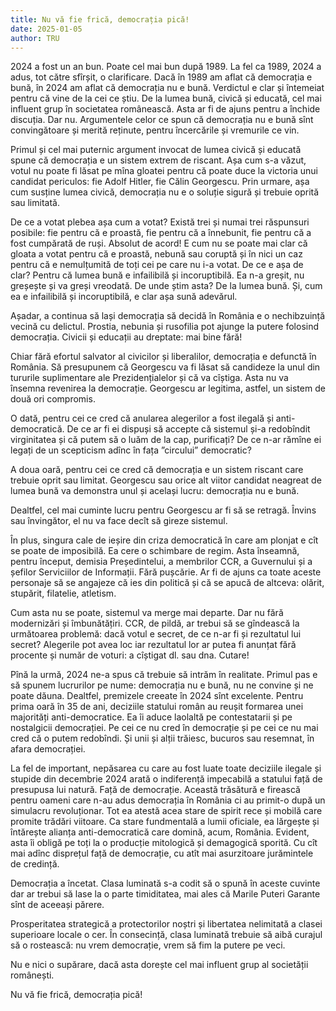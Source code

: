 ```yaml
---
title: Nu vă fie frică, democrația pică!
date: 2025-01-05
author: TRU
---
```

2024 a fost un an bun. Poate cel mai bun după 1989. La fel ca 1989, 2024 a adus, tot către sfîrșit, o clarificare. Dacă în 1989 am aflat că democrația e bună, în 2024 am aflat că democrația nu e bună. Verdictul e clar și întemeiat pentru că vine de la cei ce știu. De la lumea bună, civică și educată, cel mai influent grup în societatea românească. Asta ar fi de ajuns pentru a închide discuția. Dar nu. Argumentele celor ce spun că democrația nu e bună sînt convingătoare și merită reținute, pentru încercările și vremurile ce vin.

Primul și cel mai puternic argument invocat de lumea civică și educată spune că democrația e un sistem extrem de riscant. Așa cum s-a văzut, votul nu poate fi lăsat pe mîna gloatei pentru că poate duce la victoria unui candidat periculos: fie Adolf Hitler, fie Călin Georgescu. Prin urmare, așa cum susține lumea civică, democrația nu e o soluție sigură și trebuie oprită sau limitată.

De ce a votat plebea așa cum a votat? Există trei și numai trei răspunsuri posibile: fie pentru că e proastă, fie pentru că a înnebunit, fie pentru că a fost cumpărată de ruși. Absolut de acord! E cum nu se poate mai clar că gloata a votat pentru că e proastă, nebună sau coruptă și în nici un caz pentru că e nemulțumită de toți cei pe care nu i-a votat. De ce e așa de clar? Pentru că lumea bună e infailibilă și incoruptibilă. Ea n-a greșit, nu greșește și va greși vreodată. De unde știm asta? De la lumea bună. Și, cum ea e infailibilă și incoruptibilă, e clar așa sună adevărul.

Așadar, a continua să lași democrația să decidă în România e o nechibzuință vecină cu delictul. Prostia, nebunia și rusofilia pot ajunge la putere folosind democrația. Civicii și educații au dreptate: mai bine fără!  

Chiar fără efortul salvator al civicilor și liberalilor, democrația e defunctă în România. Să presupunem că Georgescu va fi lăsat să candideze la unul din tururile suplimentare ale Prezidențialelor și că va cîștiga. Asta nu va însemna revenirea la democrație. Georgescu ar legitima, astfel, un sistem de două ori compromis.

O dată, pentru cei ce cred că anularea alegerilor a fost ilegală și anti-democratică. De ce ar fi ei dispuși să accepte că sistemul și-a redobîndit virginitatea și că putem să o luăm de la cap, purificați? De ce n-ar rămîne ei legați de un scepticism adînc în fața ”circului” democratic?

A doua oară, pentru cei ce cred că democrația e un sistem riscant care trebuie oprit sau limitat. Georgescu sau orice alt viitor candidat neagreat de lumea bună va demonstra unul și același lucru: democrația nu e bună.

Dealtfel, cel mai cuminte lucru pentru Georgescu ar fi să se retragă. Învins sau învingător, el nu va face decît să gireze sistemul.

În plus, singura cale de ieșire din criza democratică în care am plonjat e cît se poate de imposibilă. Ea cere o schimbare de regim. Asta înseamnă, pentru început, demisia  Președintelui, a membrilor CCR, a Guvernului și a șefilor Serviciilor de Informații. Fără pușcărie. Ar fi de ajuns ca toate aceste personaje să se angajeze că ies din politică și că se apucă de altceva: olărit, stupărit, filatelie, atletism.

Cum asta nu se poate, sistemul va merge mai departe. Dar nu fără modernizări și îmbunătățiri. CCR, de pildă, ar trebui să se gîndească la următoarea problemă: dacă votul e secret, de ce n-ar fi și rezultatul lui secret? Alegerile pot avea loc iar rezultatul lor ar putea fi anunțat fără procente și număr de voturi: a cîștigat dl. sau dna. Cutare!

Pînă la urmă, 2024 ne-a spus că trebuie să intrăm în realitate. Primul pas e să spunem lucrurilor pe nume: democrația nu e bună, nu ne convine și ne poate dăuna. Dealtfel, premizele creeate în 2024 sînt excelente. Pentru prima oară în 35 de ani, deciziile statului român au reușit formarea unei majorități anti-democratice. Ea îi aduce laolaltă pe contestatarii și pe nostalgicii democrației. Pe cei ce nu cred în democrație și pe cei ce nu mai cred că o putem redobîndi. Și unii și alții trăiesc, bucuros sau resemnat, în afara democrației.

La fel de important, nepăsarea cu care au fost luate toate deciziile ilegale și stupide din decembrie 2024 arată o indiferență impecabilă a statului față de presupusa lui natură. Față de democrație. Această trăsătură e firească pentru oameni care n-au adus democrația în România ci au primit-o după un simulacru revoluționar. Tot ea atestă acea stare de spirit rece și mobilă care promite trădări viitoare. Ca stare fundmentală a lumii oficiale, ea lărgește și întărește alianța anti-democratică care domină, acum, România. Evident, asta îi obligă pe toți la o producție mitologică și demagogică sporită. Cu cît mai adînc disprețul față de democrație, cu atît mai asurzitoare jurămintele de credință.        

Democrația a încetat. Clasa luminată s-a codit să o spună în aceste cuvinte dar ar trebui să lase la o parte timiditatea, mai ales că Marile Puteri Garante sînt de aceeași părere.

Prosperitatea strategică a protectorilor noștri și libertatea nelimitată a clasei superioare locale o cer. În consecință, clasa luminată trebuie să aibă curajul să o rostească: nu vrem democrație, vrem să fim la putere pe veci.

Nu e nici o supărare, dacă asta dorește cel mai influent  grup al societății românești.

Nu vă fie frică, democrația pică!
